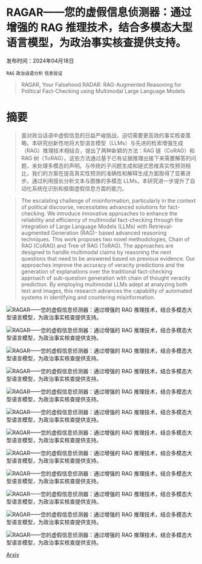 # RAGAR——您的虚假信息侦测器：通过增强的 RAG 推理技术，结合多模态大型语言模型，为政治事实核查提供支持。

发布时间：2024年04月18日

`RAG` `政治话语分析` `信息验证`

> RAGAR, Your Falsehood RADAR: RAG-Augmented Reasoning for Political Fact-Checking using Multimodal Large Language Models

# 摘要

> 面对政治话语中虚假信息的日益严峻挑战，迫切需要更高效的事实核查策略。本研究创新性地将大型语言模型（LLMs）与先进的检索增强生成（RAG）推理技术相结合，提出了两种新颖的方法：RAG 链（CoRAG）和 RAG 树（ToRAG）。这些方法通过基于已有证据推理出接下来需要解答的问题，来处理多模态的声明。与传统的子问题生成和链式思维真实性预测相比，我们的方案在提高真实性预测的准确性和解释生成方面取得了显著进步。通过利用擅长分析文本与图像的多模态 LLMs，本研究进一步提升了自动化系统在识别和抵御虚假信息方面的能力。

> The escalating challenge of misinformation, particularly in the context of political discourse, necessitates advanced solutions for fact-checking. We introduce innovative approaches to enhance the reliability and efficiency of multimodal fact-checking through the integration of Large Language Models (LLMs) with Retrieval-augmented Generation (RAG)- based advanced reasoning techniques. This work proposes two novel methodologies, Chain of RAG (CoRAG) and Tree of RAG (ToRAG). The approaches are designed to handle multimodal claims by reasoning the next questions that need to be answered based on previous evidence. Our approaches improve the accuracy of veracity predictions and the generation of explanations over the traditional fact-checking approach of sub-question generation with chain of thought veracity prediction. By employing multimodal LLMs adept at analyzing both text and images, this research advances the capability of automated systems in identifying and countering misinformation.

![RAGAR——您的虚假信息侦测器：通过增强的 RAG 推理技术，结合多模态大型语言模型，为政治事实核查提供支持。](../../../paper_images/2404.12065/FrontPagee.png)

![RAGAR——您的虚假信息侦测器：通过增强的 RAG 推理技术，结合多模态大型语言模型，为政治事实核查提供支持。](../../../paper_images/2404.12065/pipelinefc_new.png)

![RAGAR——您的虚假信息侦测器：通过增强的 RAG 推理技术，结合多模态大型语言模型，为政治事实核查提供支持。](../../../paper_images/2404.12065/figCoragTorag-2.png)

![RAGAR——您的虚假信息侦测器：通过增强的 RAG 推理技术，结合多模态大型语言模型，为政治事实核查提供支持。](../../../paper_images/2404.12065/ratings_graph.png)

![RAGAR——您的虚假信息侦测器：通过增强的 RAG 推理技术，结合多模态大型语言模型，为政治事实核查提供支持。](../../../paper_images/2404.12065/annot.png)

![RAGAR——您的虚假信息侦测器：通过增强的 RAG 推理技术，结合多模态大型语言模型，为政治事实核查提供支持。](../../../paper_images/2404.12065/Question_Generation.png)

![RAGAR——您的虚假信息侦测器：通过增强的 RAG 推理技术，结合多模态大型语言模型，为政治事实核查提供支持。](../../../paper_images/2404.12065/QA_Elimination.png)

![RAGAR——您的虚假信息侦测器：通过增强的 RAG 推理技术，结合多模态大型语言模型，为政治事实核查提供支持。](../../../paper_images/2404.12065/Veracity_Prediction.png)

![RAGAR——您的虚假信息侦测器：通过增强的 RAG 推理技术，结合多模态大型语言模型，为政治事实核查提供支持。](../../../paper_images/2404.12065/ZSCOTPROMPT.png)

![RAGAR——您的虚假信息侦测器：通过增强的 RAG 推理技术，结合多模态大型语言模型，为政治事实核查提供支持。](../../../paper_images/2404.12065/CoVeFigure.png)

![RAGAR——您的虚假信息侦测器：通过增强的 RAG 推理技术，结合多模态大型语言模型，为政治事实核查提供支持。](../../../paper_images/2404.12065/Verification_Prompt.png)

![RAGAR——您的虚假信息侦测器：通过增强的 RAG 推理技术，结合多模态大型语言模型，为政治事实核查提供支持。](../../../paper_images/2404.12065/Correction_Prompt.png)

[Arxiv](https://arxiv.org/abs/2404.12065)